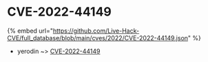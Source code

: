 # CVE-2022-44149
{% embed url="https://github.com/Live-Hack-CVE/full_database/blob/main/cves/2022/CVE-2022-44149.json" %}

* yerodin ~> [CVE-2022-44149](https://www.alice-snow.ru/2022/database/cve-2022-44149/cve-2022-44149-yerodin)